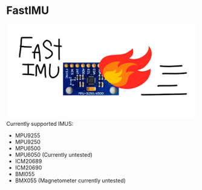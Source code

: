 # FastIMU
![1](fast.png)
Currently supported IMUS: 

* MPU9255 
* MPU9250 
* MPU6500 
* MPU6050 (Currently untested)
* ICM20689 
* ICM20690 
* BMI055 
* BMX055 (Magnetometer currently untested)
